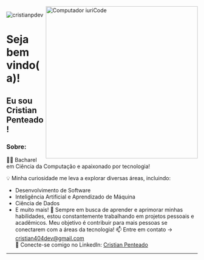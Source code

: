 <img src="https://raw.githubusercontent.com/MicaelliMedeiros/micaellimedeiros/master/image/computer-illustration.png" min-width="400px" max-width="400px" width="400px" align="right" alt="Computador iuriCode">
<p align="left"> <img src="https://komarev.com/ghpvc/?username=cristianpdev" alt="cristianpdev" /> </p>

# Seja bem vindo(a)!
## Eu sou Cristian Penteado!

### Sobre:
👨‍💻 Bacharel em Ciência da Computação e apaixonado por tecnologia!

💡 Minha curiosidade me leva a explorar diversas áreas, incluindo:

- Desenvolvimento de Software
- Inteligência Artificial e Aprendizado de Máquina
- Ciência de Dados
- E muito mais! 🚀 
Sempre em busca de aprender e aprimorar minhas habilidades, estou constantemente trabalhando em projetos pessoais e acadêmicos. Meu objetivo é contribuir para mais pessoas se conectarem com a áreas da tecnologia!
📫 Entre em contato -> [cristian404dev@gmail.com](mailto:cristian404dev@gmail.com)  
🔗 Conecte-se comigo no LinkedIn: [Cristian Penteado](https://www.linkedin.com/in/cristian404dev)   
---
